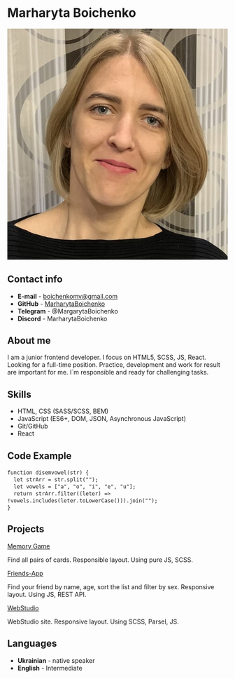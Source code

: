 # Marharyta Boichenko

![фото](/photo.jpg)

## Contact info

- **E-mail** - boichenkomv@gmail.com
- **GitHub** - [MarharytaBoichenko](https://github.com/MarharytaBoichenko)
- **Telegram** - @MargarytaBoichenko
- **Discord** - MarharytaBoichenko

## About me

I am a junior frontend developer. I focus on HTML5, SCSS, JS, React. Looking for a full-time position. Practice, development and work for result are important for me. I`m responsible and ready for challenging tasks.

## Skills

- HTML, CSS (SASS/SCSS, BEM)
- JavaScript (ES6+, DOM, JSON, Asynchronous JavaScript)
- Git/GitHub
- React

## Code Example

```
function disemvowel(str) {
  let strArr = str.split("");
  let vowels = ["a", "o", "i", "e", "u"];
  return strArr.filter((leter) => !vowels.includes(leter.toLowerCase())).join("");
}
```

## Projects

[Memory Game](https://marharytaboichenko.github.io/Memory-pair-game/)

Find all pairs of cards. Responsible layout. Using pure JS, SCSS.

[Friends-App](https://marharytaboichenko.github.io/Friends-App/)

Find your friend by name, age, sort the list and filter by sex. Responsive layout. Using JS, REST API.

[WebStudio](https://marharytaboichenko.github.io/goit-markup-hw-08/)

WebStudio site. Responsive layout. Using SCSS, Parsel, JS.

## Languages

- **Ukrainian** - native speaker
- **English** - Intermediate
